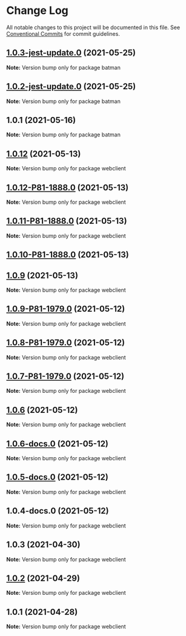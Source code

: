 # Change Log

All notable changes to this project will be documented in this file.
See [Conventional Commits](https://conventionalcommits.org) for commit guidelines.

## [1.0.3-jest-update.0](https://github.com/yurikrupnik/mussia6/compare/batman@1.0.2-jest-update.0...batman@1.0.3-jest-update.0) (2021-05-25)

**Note:** Version bump only for package batman





## [1.0.2-jest-update.0](https://github.com/yurikrupnik/mussia6/compare/batman@1.0.1...batman@1.0.2-jest-update.0) (2021-05-25)

**Note:** Version bump only for package batman





## 1.0.1 (2021-05-16)

**Note:** Version bump only for package batman





## [1.0.12](https://github.com/perimeter-81/perimeter81-monorepo/compare/webclient@1.0.9...webclient@1.0.12) (2021-05-13)

**Note:** Version bump only for package webclient





## [1.0.12-P81-1888.0](https://github.com/perimeter-81/perimeter81-monorepo/compare/webclient@1.0.11-P81-1888.0...webclient@1.0.12-P81-1888.0) (2021-05-13)

**Note:** Version bump only for package webclient





## [1.0.11-P81-1888.0](https://github.com/perimeter-81/perimeter81-monorepo/compare/webclient@1.0.10-P81-1888.0...webclient@1.0.11-P81-1888.0) (2021-05-13)

**Note:** Version bump only for package webclient





## [1.0.10-P81-1888.0](https://github.com/perimeter-81/perimeter81-monorepo/compare/webclient@1.0.6...webclient@1.0.10-P81-1888.0) (2021-05-13)
## [1.0.9](https://github.com/perimeter-81/perimeter81-monorepo/compare/webclient@1.0.6...webclient@1.0.9) (2021-05-13)

**Note:** Version bump only for package webclient





## [1.0.9-P81-1979.0](https://github.com/perimeter-81/perimeter81-monorepo/compare/webclient@1.0.8-P81-1979.0...webclient@1.0.9-P81-1979.0) (2021-05-12)

**Note:** Version bump only for package webclient





## [1.0.8-P81-1979.0](https://github.com/perimeter-81/perimeter81-monorepo/compare/webclient@1.0.7-P81-1979.0...webclient@1.0.8-P81-1979.0) (2021-05-12)

**Note:** Version bump only for package webclient





## [1.0.7-P81-1979.0](https://github.com/perimeter-81/perimeter81-monorepo/compare/webclient@1.0.6...webclient@1.0.7-P81-1979.0) (2021-05-12)

**Note:** Version bump only for package webclient





## [1.0.6](https://github.com/perimeter-81/perimeter81-monorepo/compare/webclient@1.0.6-docs.0...webclient@1.0.6) (2021-05-12)

**Note:** Version bump only for package webclient





## [1.0.6-docs.0](https://github.com/perimeter-81/perimeter81-monorepo/compare/webclient@1.0.5-docs.0...webclient@1.0.6-docs.0) (2021-05-12)

**Note:** Version bump only for package webclient





## [1.0.5-docs.0](https://github.com/perimeter-81/perimeter81-monorepo/compare/webclient@1.0.4-docs.0...webclient@1.0.5-docs.0) (2021-05-12)

**Note:** Version bump only for package webclient





## 1.0.4-docs.0 (2021-05-12)

**Note:** Version bump only for package webclient





## 1.0.3 (2021-04-30)

**Note:** Version bump only for package webclient





## [1.0.2](https://github.com/perimeter-81/perimeter81-monorepo/compare/webclient@1.0.1...webclient@1.0.2) (2021-04-29)

**Note:** Version bump only for package webclient





## 1.0.1 (2021-04-28)

**Note:** Version bump only for package webclient

